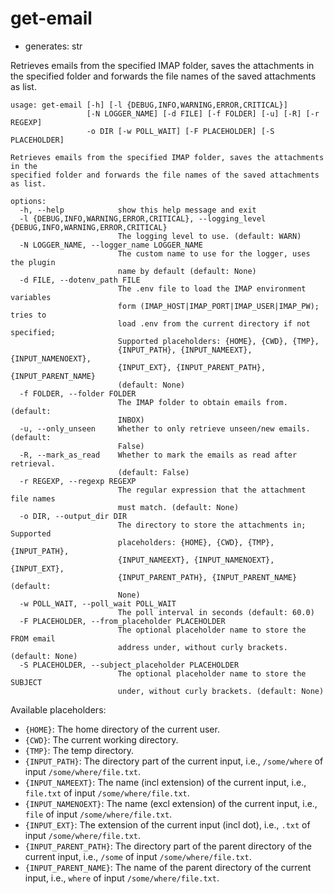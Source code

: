 # get-email

* generates: str

Retrieves emails from the specified IMAP folder, saves the attachments in the specified folder and forwards the file names of the saved attachments as list.

```
usage: get-email [-h] [-l {DEBUG,INFO,WARNING,ERROR,CRITICAL}]
                 [-N LOGGER_NAME] [-d FILE] [-f FOLDER] [-u] [-R] [-r REGEXP]
                 -o DIR [-w POLL_WAIT] [-F PLACEHOLDER] [-S PLACEHOLDER]

Retrieves emails from the specified IMAP folder, saves the attachments in the
specified folder and forwards the file names of the saved attachments as list.

options:
  -h, --help            show this help message and exit
  -l {DEBUG,INFO,WARNING,ERROR,CRITICAL}, --logging_level {DEBUG,INFO,WARNING,ERROR,CRITICAL}
                        The logging level to use. (default: WARN)
  -N LOGGER_NAME, --logger_name LOGGER_NAME
                        The custom name to use for the logger, uses the plugin
                        name by default (default: None)
  -d FILE, --dotenv_path FILE
                        The .env file to load the IMAP environment variables
                        form (IMAP_HOST|IMAP_PORT|IMAP_USER|IMAP_PW); tries to
                        load .env from the current directory if not specified;
                        Supported placeholders: {HOME}, {CWD}, {TMP},
                        {INPUT_PATH}, {INPUT_NAMEEXT}, {INPUT_NAMENOEXT},
                        {INPUT_EXT}, {INPUT_PARENT_PATH}, {INPUT_PARENT_NAME}
                        (default: None)
  -f FOLDER, --folder FOLDER
                        The IMAP folder to obtain emails from. (default:
                        INBOX)
  -u, --only_unseen     Whether to only retrieve unseen/new emails. (default:
                        False)
  -R, --mark_as_read    Whether to mark the emails as read after retrieval.
                        (default: False)
  -r REGEXP, --regexp REGEXP
                        The regular expression that the attachment file names
                        must match. (default: None)
  -o DIR, --output_dir DIR
                        The directory to store the attachments in; Supported
                        placeholders: {HOME}, {CWD}, {TMP}, {INPUT_PATH},
                        {INPUT_NAMEEXT}, {INPUT_NAMENOEXT}, {INPUT_EXT},
                        {INPUT_PARENT_PATH}, {INPUT_PARENT_NAME} (default:
                        None)
  -w POLL_WAIT, --poll_wait POLL_WAIT
                        The poll interval in seconds (default: 60.0)
  -F PLACEHOLDER, --from_placeholder PLACEHOLDER
                        The optional placeholder name to store the FROM email
                        address under, without curly brackets. (default: None)
  -S PLACEHOLDER, --subject_placeholder PLACEHOLDER
                        The optional placeholder name to store the SUBJECT
                        under, without curly brackets. (default: None)
```

Available placeholders:

* `{HOME}`: The home directory of the current user.
* `{CWD}`: The current working directory.
* `{TMP}`: The temp directory.
* `{INPUT_PATH}`: The directory part of the current input, i.e., `/some/where` of input `/some/where/file.txt`.
* `{INPUT_NAMEEXT}`: The name (incl extension) of the current input, i.e., `file.txt` of input `/some/where/file.txt`.
* `{INPUT_NAMENOEXT}`: The name (excl extension) of the current input, i.e., `file` of input `/some/where/file.txt`.
* `{INPUT_EXT}`: The extension of the current input (incl dot), i.e., `.txt` of input `/some/where/file.txt`.
* `{INPUT_PARENT_PATH}`: The directory part of the parent directory of the current input, i.e., `/some` of input `/some/where/file.txt`.
* `{INPUT_PARENT_NAME}`: The name of the parent directory of the current input, i.e., `where` of input `/some/where/file.txt`.
